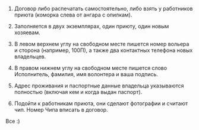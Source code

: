 1. Договор либо распечатать самостоятельно, либо взять у работников приюта (коморка слева от ангара с опилкам).

2. Заполняется в двух экземплярах, один приюту, один новым хозяевам.

3. В левом верхнем углу на свободном месте пишется номер вольера и сторона (например, 100П), а также два контактных телефона новых владельцев.

4. В правом нижнем углу на свободном месте пишется слово Исполнитель, фамилия, имя волонтера и ваша подпись.

5. Адрес проживания и паспортные данные владельца указываются полностью (включая кем и когда выдан паспорт).

6. Подойти к работникам приюта, они сделают фотографии и считают чип. Номер Чипа вписать в договор.

Все :)

